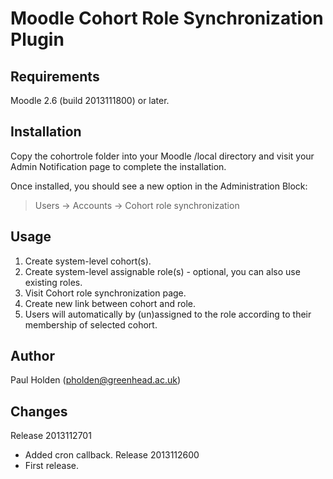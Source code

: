 Moodle Cohort Role Synchronization Plugin
=========================================

Requirements
------------
Moodle 2.6 (build 2013111800) or later.

Installation
------------
Copy the cohortrole folder into your Moodle /local directory and visit your Admin Notification page to complete the installation.

Once installed, you should see a new option in the Administration Block:

> Users -> Accounts -> Cohort role synchronization

Usage
-----
1. Create system-level cohort(s).
2. Create system-level assignable role(s) - optional, you can also use existing roles.
3. Visit Cohort role synchronization page.
4. Create new link between cohort and role.
5. Users will automatically by (un)assigned to the role according to their membership of selected cohort.

Author
------
Paul Holden (pholden@greenhead.ac.uk)

Changes
-------
Release 2013112701
- Added cron callback.
Release 2013112600
- First release.
